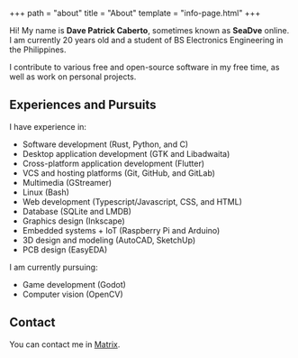 +++
path = "about"
title = "About"
template = "info-page.html"
+++

Hi! My name is **Dave Patrick Caberto**, sometimes known as **SeaDve** online. I am currently 20 years old and a student of BS Electronics Engineering in the Philippines.

I contribute to various free and open-source software in my free time, as well as work on personal projects.

## Experiences and Pursuits

I have experience in:

* Software development (Rust, Python, and C)
* Desktop application development (GTK and Libadwaita)
* Cross-platform application development (Flutter)
* VCS and hosting platforms (Git, GitHub, and GitLab)
* Multimedia (GStreamer)
* Linux (Bash)
* Web development (Typescript/Javascript, CSS, and HTML)
* Database (SQLite and LMDB)
* Graphics design (Inkscape)
* Embedded systems + IoT (Raspberry Pi and Arduino)
* 3D design and modeling (AutoCAD, SketchUp)
* PCB design (EasyEDA)

I am currently pursuing:

* Game development (Godot)
* Computer vision (OpenCV)

## Contact

You can contact me in [Matrix](https://matrix.to/#/@sedve:matrix.org).
